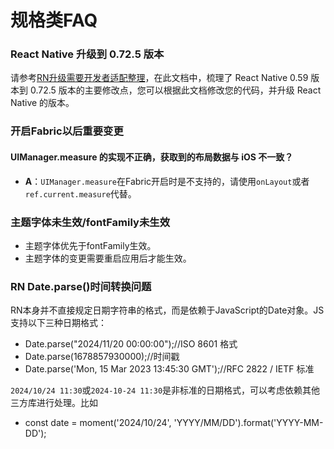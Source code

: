 # 规格类FAQ

### React Native 升级到 0.72.5 版本

请参考[RN升级需要开发者适配整理](../RN升级需要开发者适配整理.md)，在此文档中，梳理了 React Native 0.59 版本到 0.72.5 版本的主要修改点，您可以根据此文档修改您的代码，并升级 React Native 的版本。
### 开启Fabric以后重要变更

#### UIManager.measure 的实现不正确，获取到的布局数据与 iOS 不一致？

- **A**：`UIManager.measure`在Fabric开启时是不支持的，请使用`onLayout`或者`ref.current.measure`代替。

### 主题字体未生效/fontFamily未生效

- 主题字体优先于fontFamily生效。
- 主题字体的变更需要重启应用后才能生效。

### RN Date.parse()时间转换问题
RN本身并不直接规定日期字符串的格式，而是依赖于JavaScript的Date对象。JS支持以下三种日期格式：
- Date.parse("2024/11/20 00:00:00");//ISO 8601 格式
- Date.parse(1678857930000);//时间戳
- Date.parse('Mon, 15 Mar 2023 13:45:30 GMT');//RFC 2822 / IETF 标准  

`2024/10/24 11:30`或`2024-10-24 11:30`是非标准的日期格式，可以考虑依赖其他三方库进行处理。比如  
- const date = moment('2024/10/24', 'YYYY/MM/DD').format('YYYY-MM-DD');